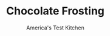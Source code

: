 ---
layout: ../../layouts/MarkdownPostLayout.astro
title: Chocolate Frosting
author: America's Test Kitchen
pubDate: 2023-03-15
description: "For creamy, satiny frosting, its the little things that count."
image_url: https://res.cloudinary.com/hksqkdlah/image/upload/ar_1:1,c_fill,dpr_2.0,f_auto,fl_lossy.progressive.strip_profile,g_faces:auto,q_auto:low,w_344/8491_sfs-buttercreamfrosting-12-cco
tags: ["Desserts or Baked Goods","Chocolate","Cakes"]
calories: 
protein: 
carbohydrates: 
fats: 
fiber: 
ingredients: ["20 tablespoons, unsalted butter (2 1/2 sticks), cut into pieces and softened","3 tablespoons, heavy cream","2 1/2 teaspoons, vanilla extract","1/4 teaspoon, salt","8 ounces, semisweet chocolate, melted and cooled","3 cups (12 ounces), confectioners' sugar","3 tablespoons, unsweetened cocoa powder"]
serves: 
time: "30 minutes"
instructions: ["CREAM BUTTER In an electric mixer fitted with whisk attachment, beat butter, cream, vanilla, salt, and chocolate on medium-high speed until combined.","WHIP FROSTING Reduce mixer speed to medium-low. With motor running, slowly add confectioners' sugar and cocoa and mix until smooth, 1 to 2 minutes. Increase speed to medium-high and beat frosting until light and fluffy, about 5 minutes."]
nutrition: undefined
notes: "This recipe makes enough frosting for two 9-inch layers, a 13 by 9-inch sheet cake, one Bundt cake (made in a 12-cup Bundt pan) or 24 cupcakes. The frosting can be made up to 2 days ahead and refrigerated in an airtight container. Before using the frosting, let it stand at room temperature until softened, about 2 hours, then whip with an electric mixer briefly to re-fluff."
---